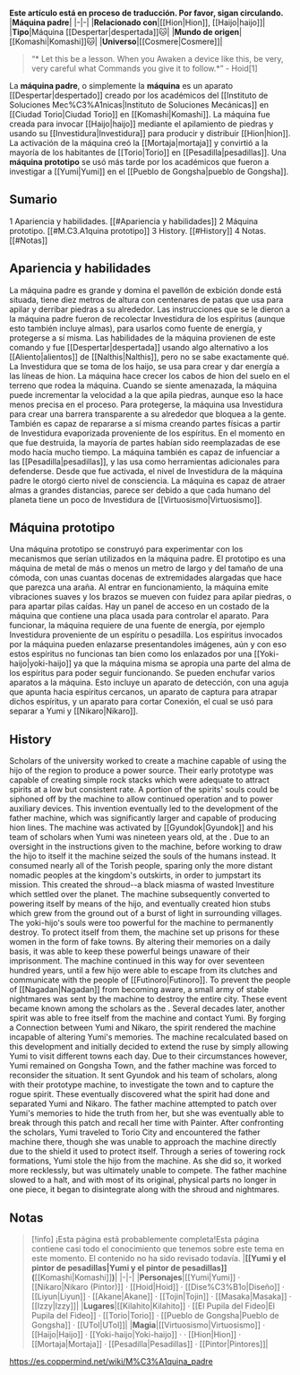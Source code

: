 **Este artículo está en proceso de traducción. Por favor, sigan circulando.**
|**Máquina padre**|
|-|-|
|**Relacionado con**|[[Hion\|Hion]], [[Haijo\|haijo]]|
|**Tipo**|Máquina [[Despertar\|despertada]]🐱︎|
|**Mundo de origen**|[[Komashi\|Komashi]]🐱︎|
|**Universo**|[[Cosmere\|Cosmere]]|

>“* Let this be a lesson. When you Awaken a device like this, be very, very careful what Commands you give it to follow.*”
\- Hoid[1]


La **máquina padre**, o simplemente la **máquina** es un aparato [[Despertar\|despertado]] creado por los académicos del [[Instituto de Soluciones Mec%C3%A1nicas\|Instituto de Soluciones Mecánicas]] en [[Ciudad Torio\|Ciudad Torio]] en [[Komashi\|Komashi]]. La máquina fue creada para invocar [[Haijo\|haijo]] mediante el apilamiento de piedras y usando su [[Investidura\|Investidura]] para producir y distribuir [[Hion\|hion]]. La activación de la máquina creó la [[Mortaja\|mortaja]] y convirtió a la mayoría de los habitantes de [[Torio\|Torio]] en [[Pesadilla\|pesadillas]].
Una **máquina prototipo** se usó más tarde por los académicos que fueron a investigar a [[Yumi\|Yumi]] en el [[Pueblo de Gongsha\|pueblo de Gongsha]].

## Sumario

1 Apariencia y habilidades. [[#Apariencia y habilidades]] 
2 Máquina prototipo. [[#M.C3.A1quina prototipo]] 
3 History. [[#History]] 
4 Notas. [[#Notas]] 


## Apariencia y habilidades
La máquina padre es grande y domina el pavellón de exbición donde está situada, tiene diez metros de altura con centenares de patas que usa para apilar y derribar piedras a su alrededor.
Las instrucciones que se le dieron a la máquina padre fueron de recolectar Investidura de los espíritus (aunque esto también incluye almas), para usarlos como fuente de energía, y protegerse a sí misma. Las habilidades de la máquina provienen de este comando y fue [[Despertar\|despertada]] usando algo alternativo a los [[Aliento\|alientos]] de [[Nalthis\|Nalthis]], pero no se sabe exactamente qué. La Investidura que se toma de los haijo, se usa para crear y dar energía a las líneas de hion. La máquina hace crecer los cabos de hion del suelo en el terreno que rodea la máquina.
Cuando se siente amenazada, la máquina puede incrementar la velocidad a la que apila piedras, aunque eso la hace menos precisa en el proceso. Para protegerse, la máquina usa Investidura para crear una barrera transparente a su alrededor que bloquea a la gente. También es capaz de repararse a sí misma creando partes físicas a partir de Investidura evaporizada proveniente de los espíritus. En el momento en que fue destruida, la mayoría de partes habían sido reemplazadas de ese modo hacía mucho tiempo. La máquina también es capaz de infuenciar a las [[Pesadilla\|pesadillas]], y las usa como herramientas adicionales para defenderse. Desde que fue activada, el nivel de Investidura de la máquina padre le otorgó cierto nivel de consciencia.
La máquina es capaz de atraer almas a grandes distancias, parece ser debido a que cada humano del planeta tiene un poco de Investidura de [[Virtuosismo\|Virtuosismo]].

## Máquina prototipo
Una máquina prototipo se construyó para experimentar con los mecanismos que serían utilizados en la máquina padre. El prototipo es una máquina de metal de más o menos un metro de largo y del tamaño de una cómoda, con unas cuantas docenas de extremidades alargadas que hace que parezca una araña. Al entrar en funcionamiento, la máquina emite vibraciones suaves y los brazos se mueven con fuidez para apilar piedras, o para apartar pilas caídas. Hay un panel de acceso en un costado de la máquina que contiene una placa usada para controlar el aparato. Para funcionar, la máquina requiere de una fuente de energía, por ejemplo Investidura proveniente de un espíritu o pesadilla. Los espíritus invocados por la máquina pueden enlazarse presentandoles imágenes, aún y con eso estos espíritus no funcionas tan bien como los enlazados por una [[Yoki-haijo\|yoki-haijo]] ya que la máquina misma se apropia una parte del alma de los espíritus para poder seguir funcionando.
Se pueden enchufar varios aparatos a la máquina. Esto incluye un aparato de detección, con una aguja que apunta hacia espíritus cercanos, un aparato de captura para atrapar dichos espíritus, y un aparato para cortar Conexión, el cual se usó para separar a Yumi y [[Nikaro\|Nikaro]].

## History
Scholars of the  university worked to create a machine capable of using the hijo of the region to produce a power source. Their early prototype was capable of creating simple rock stacks which were adequate to attract spirits at a low but consistent rate. A portion of the spirits' souls could be siphoned off by the machine to allow continued operation and to power auxiliary devices. This invention eventually led to the development of the father machine, which was significantly larger and capable of producing hion lines.
The machine was activated by [[Gyundok\|Gyundok]] and his team of scholars when Yumi was nineteen years old, at the . Due to an oversight in the instructions given to the machine, before working to draw the hijo to itself it the machine seized the souls of the humans instead. It consumed nearly all of the Torish people, sparing only the more distant nomadic peoples at the kingdom's outskirts, in order to jumpstart its mission. This created the shroud--a black miasma of wasted Investiture which settled over the planet. The machine subsequently converted to powering itself by means of the hijo, and eventually created hion stubs which grew from the ground out of a burst of light in surrounding villages.
The yoki-hijo's souls were too powerful for the machine to permanently destroy. To protect itself from them, the machine set up prisons for these women in the form of fake towns. By altering their memories on a daily basis, it was able to keep these powerful beings unaware of their imprisonment.
The machine continued in this way for over seventeen hundred years, until a few hijo were able to escape from its clutches and communicate with the people of [[Futinoro\|Futinoro]]. To prevent the people of [[Nagadan\|Nagadan]] from becoming aware, a small army of stable nightmares was sent by the machine to destroy the entire city. These event became known among the scholars as the .
Several decades later, another spirit was able to free itself from the machine and contact Yumi. By forging a Connection between Yumi and Nikaro, the spirit rendered the machine incapable of altering Yumi's memories. The machine recalculated based on this development and initially decided to extend the ruse by simply allowing Yumi to visit different towns each day. Due to their circumstances however, Yumi remained on Gongsha Town, and the father machine was forced to reconsider the situation. It sent Gyundok and his team of scholars, along with their prototype machine, to investigate the town and to capture the rogue spirit. These eventually discovered what the spirit had done and separated Yumi and Nikaro.
The father machine attempted to patch over Yumi's memories to hide the truth from her, but she was eventually able to break through this patch and recall her time with Painter. After confronting the scholars, Yumi traveled to Torio City and encountered the father machine there, though she was unable to approach the machine directly due to the shield it used to protect itself. Through a series of towering rock formations, Yumi stole the hijo from the machine. As she did so, it worked more recklessly, but was ultimately unable to compete. The father machine slowed to a halt, and with most of its original, physical parts no longer in one piece, it began to disintegrate along with the shroud and nightmares.

## Notas

> [!info] ¡Esta página está probablemente completa!Esta página contiene casi todo el conocimiento que tenemos sobre este tema en este momento.
El contenido no ha sido revisado todavía.
|**[[Yumi y el pintor de pesadillas\|Yumi y el pintor de pesadillas]] (**[[Komashi\|Komashi]]**)**|
|-|-|
|**Personajes**|[[Yumi\|Yumi]] · [[Nikaro\|Nikaro (Pintor)]] · [[Hoid\|Hoid]] · [[Dise%C3%B1o\|Diseño]] · [[Liyun\|Liyun]] · [[Akane\|Akane]] · [[Tojin\|Tojin]] · [[Masaka\|Masaka]] · [[Izzy\|Izzy]]|
|**Lugares**|[[Kilahito\|Kilahito]] · [[El Pupila del Fideo\|El Pupila del Fideo]] · [[Torio\|Torio]] · [[Pueblo de Gongsha\|Pueblo de Gongsha]] · [[UTol\|UTol]]|
|**Magia**|[[Virtuosismo\|Virtuosismo]] · [[Haijo\|Haijo]] · [[Yoki-haijo\|Yoki-haijo]] ·  · [[Hion\|Hion]] · [[Mortaja\|Mortaja]] · [[Pesadilla\|Pesadillas]] · [[Pintor\|Pintores]]|



https://es.coppermind.net/wiki/M%C3%A1quina_padre
